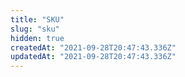 ```yaml
---
title: "SKU"
slug: "sku"
hidden: true
createdAt: "2021-09-28T20:47:43.336Z"
updatedAt: "2021-09-28T20:47:43.336Z"
---
```

